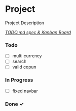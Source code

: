 # Project

Project Description

<em>[TODO.md spec & Kanban Board](https://bit.ly/3fCwKfM)</em>

### Todo

- [ ] multi currency  
- [ ] search  
- [ ] valid copun  

### In Progress

- [ ] fixed navbar  

### Done ✓


